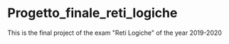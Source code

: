 # Progetto_finale_reti_logiche
This is the final project of the exam "Reti Logiche" of the year 2019-2020
